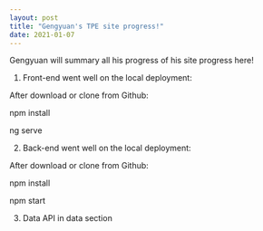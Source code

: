 ```yaml
---
layout: post
title: "Gengyuan's TPE site progress!"
date: 2021-01-07
---
```


Gengyuan will summary all his progress of his site progress here!

1) Front-end went well on the local deployment:

After download or clone from Github:

npm install

ng serve


2) Back-end went well on the local deployment:

After download or clone from Github:

npm install 

npm start

3) Data API in data section


